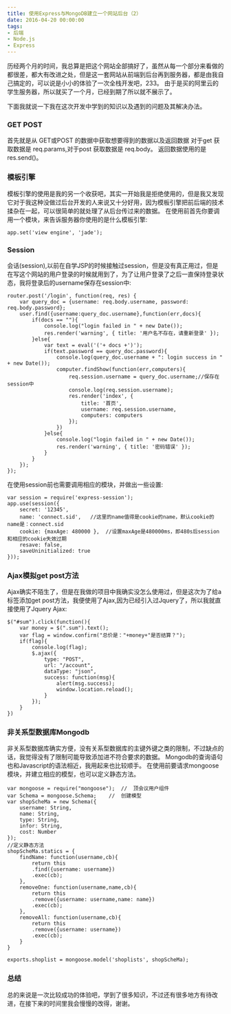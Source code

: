 ```yaml
---
title: 使用Express与MongoDB建立一个网站后台（2）
date: 2016-04-20 00:00:00
tags:
- 后端
- Node.js
- Express
---
```


历经两个月的时间，我总算是把这个网站全部搞好了，虽然从每一个部分来看做的都很差，都大有改进之处，但是这一套网站从前端到后台再到服务器，都是由我自己搞定的，可以说是小小的体验了一次全栈开发吧，233。
由于是买的阿里云的学生服务器，所以就买了一个月，已经到期了所以就不展示了。

下面我就说一下我在这次开发中学到的知识以及遇到的问题及其解决办法。

<!-- more -->

### GET POST

首先就是从 GET或POST 的数据中获取想要得到的数据以及返回数据
对于get 获取数据是 req.params,对于post 获取数据是 req.body。
返回数据使用的是 res.send()。

### 模板引擎

模板引擎的使用是我的另一个收获吧，其实一开始我是拒绝使用的，但是我又发现它对于我这种没做过后台开发的人来说又十分好用，因为模板引擎把前后端的技术揉杂在一起，可以很简单的就处理了从后台传过来的数据。
在使用前首先你要调用一个模块，来告诉服务器你使用的是什么模板引擎:
```
app.set('view engine', 'jade');
```
### Session

会话(session),以前在自学JSP的时候接触过session，但是没有真正用过，但是在写这个网站的用户登录的时候就用到了，为了让用户登录了之后一直保持登录状态，我将登录后的username保存在session中:
```
router.post('/login', function(req, res) {
    var query_doc = {username: req.body.username, password: req.body.password};
    user.find({username:query_doc.username},function(err,docs){
    	if(docs == ""){
            console.log("login failed in " + new Date());
            res.render('warning', { title: '用户名不存在，请重新登录' });   	
    	}else{
	    	var text = eval('('+ docs +')');
	    	if(text.password == query_doc.password){
	            console.log(query_doc.username + ": login success in " + new Date());
	            computer.findShow(function(err,computers){
	            	req.session.username = query_doc.username;//保存在session中
	            	console.log(req.session.username);
	            	res.render('index', {
	            		title: '首页',
	            		username: req.session.username,
	            		computers: computers
	            	});  	            	
	            })
	    	}else{
	            console.log("login failed in " + new Date());
	            res.render('warning', { title: '密码错误' });    		
	    	}	    		
    	}
    });
});
```
在使用session前也需要调用相应的模块，并做出一些设置:
```
var session = require('express-session');
app.use(session({
    secret: '12345',
    name: 'connect.sid',   //这里的name值得是cookie的name，默认cookie的name是：connect.sid
    cookie: {maxAge: 480000 },  //设置maxAge是480000ms，即480s后session和相应的cookie失效过期
    resave: false,
    saveUninitialized: true
}));
```
### Ajax模拟get post方法
Ajax确实不陌生了，但是在我做的项目中我确实没怎么使用过，但是这次为了给a标签添加get post方法，我便使用了Ajax,因为已经引入过Jquery了，所以我就直接使用了Jquery Ajax:
```
$("#sum").click(function(){
    var money = $(".sum").text();
    var flag = window.confirm("总价是："+money+"是否结算？");
    if(flag){
        console.log(flag);
        $.ajax({
            type: "POST",
            url: "/account",
            dataType: "json",
            success: function(msg){
                alert(msg.success);
                window.location.reload();
            }
        });
    }
})
```
### 非关系型数据库Mongodb

非关系型数据库确实方便，没有关系型数据库的主键外键之类的限制，不过缺点的话，我觉得没有了限制可能导致添加进不符合要求的数据。
Mongodb的查询语句也和Javascript的语法相近，我用起来也比较顺手。
在使用前要请求mongoose模块，并建立相应的模型，也可以定义静态方法。
```
var mongoose = require("mongoose");  //  顶会议用户组件
var Schema = mongoose.Schema;    //  创建模型
var shopScheMa = new Schema({
    username: String,
    name: String,
    type: String,
    infor: String,
    cost: Number
});
//定义静态方法
shopScheMa.statics = {
	findName: function(username,cb){
		return this
		.find({username: username})
		.exec(cb);
	},
	removeOne: function(username,name,cb){
		return this
		.remove({username: username,name: name})
		.exec(cb);
	},
	removeAll: function(username,cb){
		return this
		.remove({username: username})
		.exec(cb);
	}
}

exports.shoplist = mongoose.model('shoplists', shopScheMa);

```
### 总结

总的来说是一次比较成功的体验吧，学到了很多知识，不过还有很多地方有待改进，在接下来的时间里我会慢慢的改得，谢谢。
